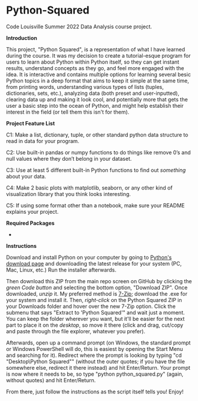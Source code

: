 # Python-Squared
Code Louisville Summer 2022 Data Analysis course project.

**Introduction**

This project, "Python Squared", is a representation of what I have learned during the course.
It was my decision to create a tutorial-esque program for users to learn about Python within
Python itself, so they can get instant results, understand concepts as they go, and feel more
engaged with the idea. It is interactive and contains multiple options for learning several
besic Python topics in a deep format that aims to keep it simple at the same time, from
printing words, understanding various types of lists (tuples, dictionaries, sets, etc.),
analyzing data (both preset and user-inputted), clearing data up and making it look cool,
and potentially more that gets the user a basic step into the ocean of Python, and might
help establish their interest in the field (or tell them this isn't for them).


**Project Feature List**

C1:
Make a list, dictionary, tuple, or other standard python data structure to read in data for your program.

C2:
Use built-in pandas or numpy functions to do things like remove 0’s and null values where they don’t belong in your dataset.

C3:
Use at least 5 different built-in Python functions to find out *something* about your data.

C4:
Make 2 basic plots with matplotlib, seaborn, or any other kind of visualization library that you think looks interesting.

C5:
If using some format other than a notebook, make sure your README explains your project.


**Required Packages**


-
**Instructions**

Download and install Python on your computer by going to [Python's download page](https://www.python.org/downloads/) 
and downloading the latest release for your system (PC, Mac, Linux, etc.) Run the installer afterwards.

Then download this ZIP from the main repo screen on GitHub by clicking the *green Code button* and selecting the bottom option,
"Download ZIP". Once downloaded, *unzip* it. My preferred method is [7-Zip](https://www.7-zip.org/download.html); download the
.exe for your system and install it. Then, *right-click* on the Python Squared ZIP in your Downloads folder and hover over
the new 7-Zip option. Click the submenu that says "Extract to 'Python Squared\'" and wait just a moment.
You can keep the folder wherever you want, but it'll be easier for the next part to place it on the *desktop*,
so move it there (click and drag, cut/copy and paste through the file explorer, whatever you prefer).

Afterwards, open up a command prompt (on Windows, the standard prompt or Windows PowerShell will do, this is
easiest by opening the Start Menu and searching for it).
Redirect where the prompt is looking by typing "cd "Desktop\Python Squared"" (without the outer quotes;
if you have the file somewhere else, redirect it there instead) and hit Enter/Return.
Your prompt is now where it needs to be, so type "python python_squared.py" (again, without quotes)
and hit Enter/Return.

From there, just follow the instructions as the script itself tells you! Enjoy!
